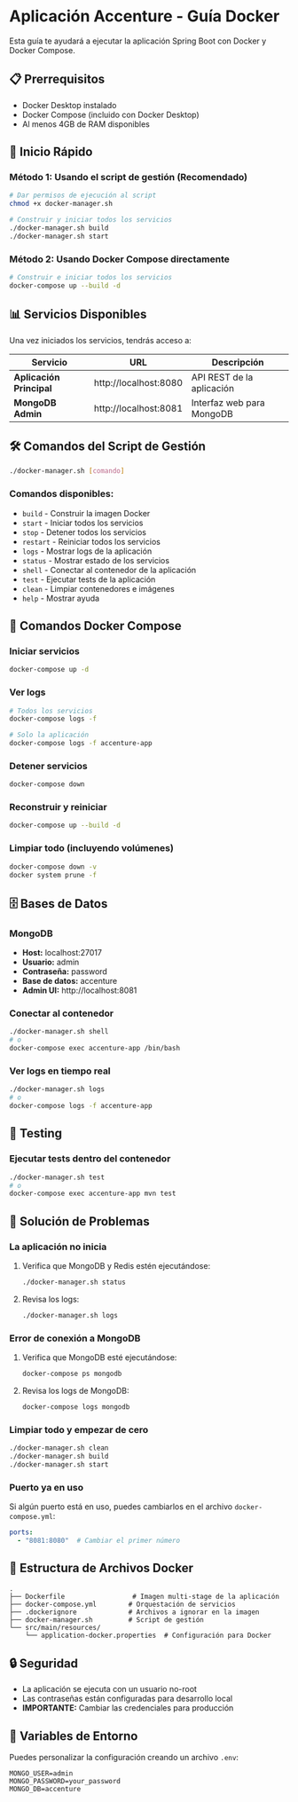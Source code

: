 # Aplicación Accenture - Guía Docker

Esta guía te ayudará a ejecutar la aplicación Spring Boot con Docker y Docker Compose.

## 📋 Prerrequisitos

- Docker Desktop instalado
- Docker Compose (incluido con Docker Desktop)
- Al menos 4GB de RAM disponibles

## 🚀 Inicio Rápido

### Método 1: Usando el script de gestión (Recomendado)

```bash
# Dar permisos de ejecución al script
chmod +x docker-manager.sh

# Construir y iniciar todos los servicios
./docker-manager.sh build
./docker-manager.sh start
```

### Método 2: Usando Docker Compose directamente

```bash
# Construir e iniciar todos los servicios
docker-compose up --build -d
```

## 📊 Servicios Disponibles

Una vez iniciados los servicios, tendrás acceso a:

| Servicio | URL | Descripción |
|----------|-----|-------------|
| **Aplicación Principal** | http://localhost:8080 | API REST de la aplicación |
| **MongoDB Admin** | http://localhost:8081 | Interfaz web para MongoDB |

## 🛠️ Comandos del Script de Gestión

```bash
./docker-manager.sh [comando]
```

### Comandos disponibles:

- `build` - Construir la imagen Docker
- `start` - Iniciar todos los servicios
- `stop` - Detener todos los servicios
- `restart` - Reiniciar todos los servicios
- `logs` - Mostrar logs de la aplicación
- `status` - Mostrar estado de los servicios
- `shell` - Conectar al contenedor de la aplicación
- `test` - Ejecutar tests de la aplicación
- `clean` - Limpiar contenedores e imágenes
- `help` - Mostrar ayuda

## 🔧 Comandos Docker Compose

### Iniciar servicios
```bash
docker-compose up -d
```

### Ver logs
```bash
# Todos los servicios
docker-compose logs -f

# Solo la aplicación
docker-compose logs -f accenture-app
```

### Detener servicios
```bash
docker-compose down
```

### Reconstruir y reiniciar
```bash
docker-compose up --build -d
```

### Limpiar todo (incluyendo volúmenes)
```bash
docker-compose down -v
docker system prune -f
```

## 🗄️ Bases de Datos

### MongoDB
- **Host:** localhost:27017
- **Usuario:** admin
- **Contraseña:** password
- **Base de datos:** accenture
- **Admin UI:** http://localhost:8081

### Conectar al contenedor
```bash
./docker-manager.sh shell
# o
docker-compose exec accenture-app /bin/bash
```

### Ver logs en tiempo real
```bash
./docker-manager.sh logs
# o
docker-compose logs -f accenture-app
```

## 🧪 Testing

### Ejecutar tests dentro del contenedor
```bash
./docker-manager.sh test
# o
docker-compose exec accenture-app mvn test
```

## 🐛 Solución de Problemas

### La aplicación no inicia
1. Verifica que MongoDB y Redis estén ejecutándose:
   ```bash
   ./docker-manager.sh status
   ```

2. Revisa los logs:
   ```bash
   ./docker-manager.sh logs
   ```

### Error de conexión a MongoDB
1. Verifica que MongoDB esté ejecutándose:
   ```bash
   docker-compose ps mongodb
   ```

2. Revisa los logs de MongoDB:
   ```bash
   docker-compose logs mongodb
   ```

### Limpiar todo y empezar de cero
```bash
./docker-manager.sh clean
./docker-manager.sh build
./docker-manager.sh start
```

### Puerto ya en uso
Si algún puerto está en uso, puedes cambiarlos en el archivo `docker-compose.yml`:

```yaml
ports:
  - "8081:8080"  # Cambiar el primer número
```

## 📁 Estructura de Archivos Docker

```
.
├── Dockerfile                 # Imagen multi-stage de la aplicación
├── docker-compose.yml        # Orquestación de servicios
├── .dockerignore             # Archivos a ignorar en la imagen
├── docker-manager.sh         # Script de gestión
└── src/main/resources/
    └── application-docker.properties  # Configuración para Docker
```

## 🔒 Seguridad

- La aplicación se ejecuta con un usuario no-root
- Las contraseñas están configuradas para desarrollo local
- **IMPORTANTE:** Cambiar las credenciales para producción

## 📝 Variables de Entorno

Puedes personalizar la configuración creando un archivo `.env`:

```env
MONGO_USER=admin
MONGO_PASSWORD=your_password
MONGO_DB=accenture
```

